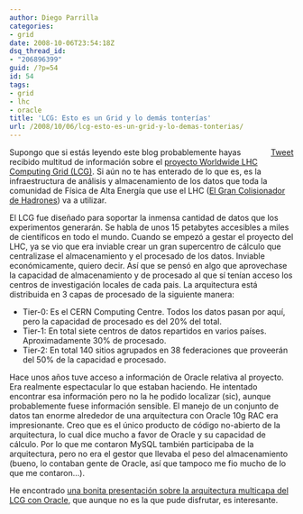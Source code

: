```yaml
---
author: Diego Parrilla
categories:
- grid
date: 2008-10-06T23:54:18Z
dsq_thread_id:
- "206896399"
guid: /?p=54
id: 54
tags:
- grid
- lhc
- oracle
title: 'LCG: Esto es un Grid y lo demás tonterías'
url: /2008/10/06/lcg-esto-es-un-grid-y-lo-demas-tonterias/
---
```


<div style="float: right; margin-left: 10px;">
  <a href="https://twitter.com/share" class="twitter-share-button" data-via="nubeblog" data-hashtags="grid,lhc,oracle" data-count="vertical" data-url="/2008/10/06/lcg-esto-es-un-grid-y-lo-demas-tonterias/">Tweet</a>
</div>

Supongo que si estás leyendo este blog probablemente hayas recibido multitud de información sobre el [proyecto Worldwide LHC Computing Grid (LCG)](http://lcg.web.cern.ch/LCG/Default.htm). Si aún no te has enterado de lo que es, es la infraestructura de análisis y almacenamiento de los datos que toda la comunidad de Física de Alta Energía que use el LHC ([El Gran Colisionador de Hadrones](http://es.wikipedia.org/wiki/Gran_colisionador_de_hadrones)) va a utilizar.

El LCG fue diseñado para soportar la inmensa cantidad de datos que los experimentos generarán. Se habla de unos 15 petabytes accesibles a miles de científicos en todo el mundo. Cuando se empezó a gestar el proyecto del LHC, ya se vio que era inviable crear un gran supercentro de cálculo que centralizase el almacenamiento y el procesado de los datos. Inviable económicamente, quiero decir. Así que se pensó en algo que aprovechase la capacidad de almacenamiento y de procesado al que sí tenían acceso los centros de investigación locales de cada pais. La arquitectura está distribuida en 3 capas de procesado de la siguiente manera:

  * Tier-0: Es el CERN Computing Centre. Todos los datos pasan por aquí, pero la capacidad de procesado es del 20% del total.
  * Tier-1: En total siete centros de datos repartidos en varios países. Aproximadamente 30% de procesado.
  * Tier-2: En total 140 sitios agrupados en 38 federaciones que proveerán del 50% de la capacidad e procesado.

Hace unos años tuve acceso a información de Oracle relativa al proyecto. Era realmente espectacular lo que estaban haciendo. He intentado encontrar esa información pero no la he podido localizar (sic), aunque probablemente fuese información sensible. El manejo de un conjunto de datos tan enorme alrededor de una arquitectura con Oracle 10g RAC era impresionante. Creo que es el único producto de código no-abierto de la arquitectura, lo cual dice mucho a favor de Oracle y su capacidad de cálculo. Por lo que me contaron MySQL también participaba de la arquitectura, pero no era el gestor que llevaba el peso del almacenamiento (bueno, lo contaban gente de Oracle, así que tampoco me fio mucho de lo que me contaron&#8230;).

He encontrado [una bonita presentación sobre la arquitectura multicapa del LCG con Oracle](http://www.nesc.ac.uk/talks/608/Day2/3D_talk_Edinburgh_Nov-2005.ppt), que aunque no es la que pude disfrutar, es interesante.
